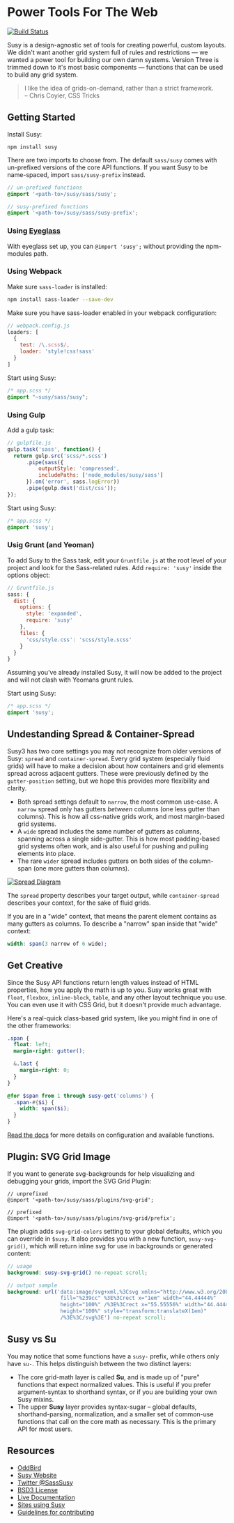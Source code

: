 Power Tools For The Web
=======================

[![Build Status](https://travis-ci.org/oddbird/susy.png?branch=threeish)](https://travis-ci.org/oddbird/susy)

Susy is a design-agnostic set of tools
for creating powerful, custom layouts.
We didn't want another grid system
full of rules and restrictions —
we wanted a power tool
for building our own damn systems.
Version Three is trimmed down to it's most basic components —
functions that can be used to build any grid system.

> I like the idea of grids-on-demand, rather than a strict framework.<br />
> – Chris Coyier, CSS Tricks


Getting Started
---------------

Install Susy:

```
npm install susy
```

There are two imports to choose from.
The default `sass/susy` comes with
un-prefixed versions of the core API functions.
If you want Susy to be name-spaced,
import `sass/susy-prefix` instead.

```scss
// un-prefixed functions
@import '<path-to>/susy/sass/susy';

// susy-prefixed functions
@import '<path-to>/susy/sass/susy-prefix';
```


### Using [Eyeglass](http://eyeglass.rocks/)

With eyeglass set up,
you can `@import 'susy';`
without providing the npm-modules path.


### Using Webpack

Make sure `sass-loader` is installed:

```bash
npm install sass-loader --save-dev
```

Make sure you have sass-loader enabled in your webpack configuration:

```javascript
// webpack.config.js
loaders: [
  {
    test: /\.scss$/,
    loader: 'style!css!sass'
  }
]
```

Start using Susy:

```scss
/* app.scss */
@import "~susy/sass/susy";
```


### Using Gulp

Add a gulp task:

```javascript
// gulpfile.js
gulp.task('sass', function() {
  return gulp.src('scss/*.scss')
      .pipe(sass({
          outputStyle: 'compressed',
          includePaths: ['node_modules/susy/sass']
      }).on('error', sass.logError))
      .pipe(gulp.dest('dist/css'));
});
```

Start using Susy:

```scss
/* app.scss */
@import 'susy';
```

### Usig Grunt (and Yeoman)

To add Susy to the Sass task,
edit your `Gruntfile.js` at the root level of your project
and look for the Sass-related rules.
Add `require: 'susy'` inside the options object:

```javascript
// Gruntfile.js
sass: {
  dist: {
    options: {
      style: 'expanded',
      require: 'susy'
    },
    files: {
      'css/style.css': 'scss/style.scss'
    }
  }
}
```

Assuming you’ve already installed Susy,
it will now be added to the project
and will not clash with Yeomans grunt rules.

Start using Susy:

```scss
/* app.scss */
@import 'susy';
```


Undestanding Spread & Container-Spread
--------------------------------------

Susy3 has two core settings you may not recognize
from older versions of Susy:
`spread` and `container-spread`.
Every grid system (especially fluid grids)
will have to make a decision about how containers
and grid elements spread across adjacent gutters.
These were previously defined by the `gutter-position` setting,
but we hope this provides more flexibility and clarity.

- Both spread settings default to `narrow`,
  the most common use-case.
  A `narrow` spread only has gutters *between* columns
  (one less gutter than columns).
  This is how all css-native grids work,
  and most margin-based grid systems.
- A `wide` spread includes the same number of gutters as columns,
  spanning across a single side-gutter.
  This is how most padding-based grid systems often work,
  and is also useful for pushing and pulling elements into place.
- The rare `wider` spread includes gutters
  on both sides of the column-span
  (one more gutters than columns).

[![Spread Diagram](https://raw.githubusercontent.com/oddbird/susy/threeish/spread.jpg)][spread]

[spread]: https://codepen.io/mirisuzanne/pen/EgmJJp?editors=1100

The `spread` property describes your target output,
while `container-spread` describes your context,
for the sake of fluid grids.

If you are in a "wide" context,
that means the parent element contains
as many gutters as columns.
To describe a "narrow" span inside that "wide" context:

```scss
width: span(3 narrow of 6 wide);
```


Get Creative
------------

Since the Susy API functions return length values
instead of HTML properties,
how you apply the math is up to you.
Susy works great with `float`, `flexbox`,
`inline-block`, `table`, and any other layout technique you use.
You can even use it with CSS Grid,
but it doesn't provide much advantage.

Here's a real-quick class-based grid system,
like you might find in one of the other frameworks:

```scss
.span {
  float: left;
  margin-right: gutter();

  &.last {
    margin-right: 0;
  }
}

@for $span from 1 through susy-get('columns') {
  .span-#{$i} {
    width: span($i);
  }
}
```

[Read the docs](http://susydocs.oddbird.net/)
for more details on configuration
and available functions.



Plugin: SVG Grid Image
----------------------

If you want to generate svg-backgrounds
for help visualizing and debugging your grids,
import the SVG Grid Plugin:

```
// unprefixed
@import '<path-to>/susy/sass/plugins/svg-grid';

// prefixed
@import '<path-to>/susy/sass/plugins/svg-grid/prefix';
```

The plugin adds `svg-grid-colors` setting
to your global defaults,
which you can override in `$susy`.
It also provides you with a new function,
`susy-svg-grid()`,
which will return inline svg for use in
backgrounds or generated content:

```scss
// usage
background: susy-svg-grid() no-repeat scroll;

// output sample
background: url('data:image/svg+xml,%3Csvg xmlns="http://www.w3.org/2000/svg"
                 fill="%239cc" %3E%3Crect x="1em" width="44.44444%"
                 height="100%" /%3E%3Crect x="55.55556%" width="44.44444%"
                 height="100%" style="transform:translateX(1em)"
                 /%3E%3C/svg%3E') no-repeat scroll;
```



Susy vs Su
----------

You may notice that some functions have a `susy-` prefix,
while others only have `su-`.
This helps distinguish between the two distinct layers:

- The core grid-math layer is called **Su**,
  and is made up of "pure" functions
  that expect normalized values.
  This is useful if you prefer argument-syntax to shorthand syntax,
  or if you are building your own Susy mixins.
- The upper **Susy** layer provides syntax-sugar –
  global defaults, shorthand-parsing, normalization,
  and a smaller set of common-use functions
  that call on the core math as necessary.
  This is the primary API for most users.



Resources
---------

- [OddBird](http://oddbird.net/)
- [Susy Website](http://susy.oddbird.net/)
- [Twitter @SassSusy](http://twitter.com/sasssusy/)
- [BSD3 License](https://github.com/oddbird/susy/blob/master/LICENSE.txt)
- [Live Documentation](http://susydocs.oddbird.net/)
- [Sites using Susy](http://susy.oddbird.net/sites-using-susy/)
- [Guidelines for contributing](https://github.com/oddbird/susy/blob/master/CONTRIBUTING.md)
